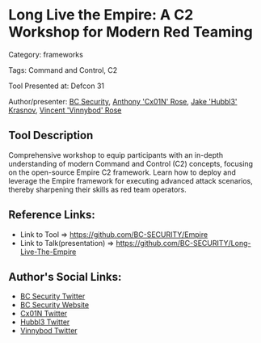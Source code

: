 # Long Live the Empire: A C2 Workshop for Modern Red Teaming

Category: frameworks

Tags: Command and Control, C2

Tool Presented at: Defcon 31

Author/presenter: [BC Security](https://github.com/BC-SECURITY), [Anthony 'Cx01N' Rose](https://github.com/Cx01N), [Jake 'Hubbl3' Krasnov](https://github.com/Hubbl3), [Vincent 'Vinnybod' Rose](https://github.com/vinnybod)

## Tool Description

Comprehensive workshop to equip participants with an in-depth understanding of modern Command and Control (C2) concepts, focusing on the open-source Empire C2 framework. Learn how to deploy and leverage the Empire framework for executing advanced attack scenarios, thereby sharpening their skills as red team operators.

## Reference Links:

- Link to Tool => https://github.com/BC-SECURITY/Empire
- Link to Talk(presentation) => https://github.com/BC-SECURITY/Long-Live-The-Empire

## Author's Social Links:

- [BC Security Twitter](https://twitter.com/BCSecurity)
- [BC Security Website](https://www.bc-security.org/)
- [Cx01N Twitter](https://twitter.com/Cx01N_)
- [Hubbl3 Twitter](https://twitter.com/_Hubbl3)
- [Vinnybod Twitter](https://twitter.com/_vinnybod)
